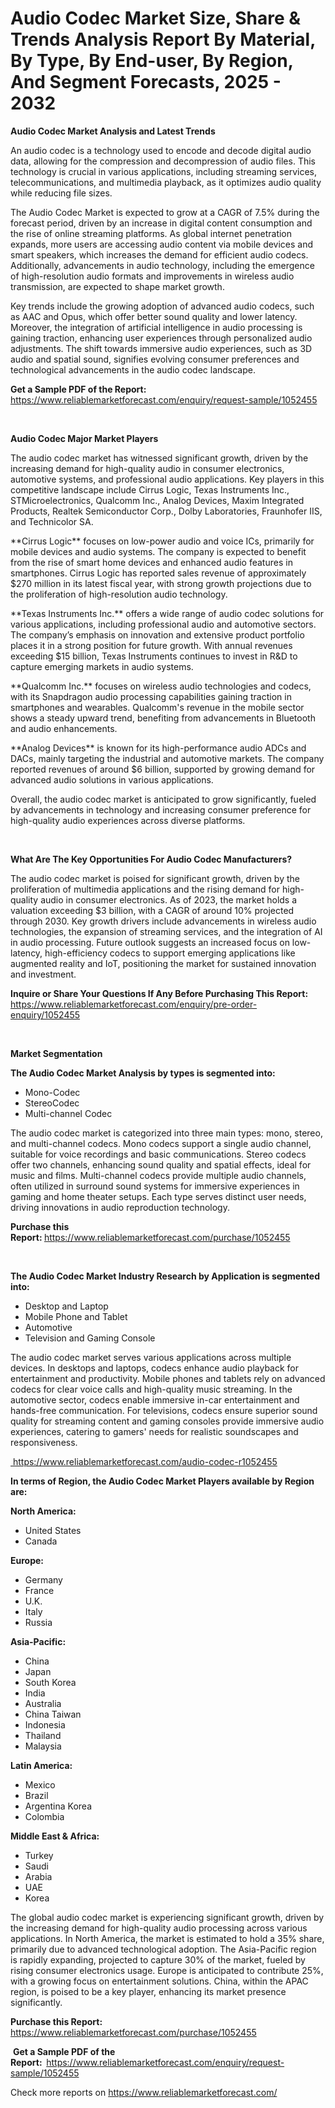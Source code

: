 <p><h1>Audio Codec Market Size, Share & Trends Analysis Report By Material, By Type, By End-user, By Region, And Segment Forecasts, 2025 - 2032</h1></p><p><strong>Audio Codec Market Analysis and Latest Trends</strong></p>
<p><p>An audio codec is a technology used to encode and decode digital audio data, allowing for the compression and decompression of audio files. This technology is crucial in various applications, including streaming services, telecommunications, and multimedia playback, as it optimizes audio quality while reducing file sizes.</p><p>The Audio Codec Market is expected to grow at a CAGR of 7.5% during the forecast period, driven by an increase in digital content consumption and the rise of online streaming platforms. As global internet penetration expands, more users are accessing audio content via mobile devices and smart speakers, which increases the demand for efficient audio codecs. Additionally, advancements in audio technology, including the emergence of high-resolution audio formats and improvements in wireless audio transmission, are expected to shape market growth.</p><p>Key trends include the growing adoption of advanced audio codecs, such as AAC and Opus, which offer better sound quality and lower latency. Moreover, the integration of artificial intelligence in audio processing is gaining traction, enhancing user experiences through personalized audio adjustments. The shift towards immersive audio experiences, such as 3D audio and spatial sound, signifies evolving consumer preferences and technological advancements in the audio codec landscape.</p></p>
<p><strong>Get a Sample PDF of the Report:&nbsp;</strong> <a href="https://www.reliablemarketforecast.com/enquiry/request-sample/1052455?utm_campaign=3225&utm_medium=2&utm_source=Github&utm_content=ia&utm_term=08042025&utm_id=audio-codec">https://www.reliablemarketforecast.com/enquiry/request-sample/1052455</a></p>
<p>&nbsp;</p>
<p><strong>Audio Codec Major Market Players</strong></p>
<p><p>The audio codec market has witnessed significant growth, driven by the increasing demand for high-quality audio in consumer electronics, automotive systems, and professional audio applications. Key players in this competitive landscape include Cirrus Logic, Texas Instruments Inc., STMicroelectronics, Qualcomm Inc., Analog Devices, Maxim Integrated Products, Realtek Semiconductor Corp., Dolby Laboratories, Fraunhofer IIS, and Technicolor SA.</p><p>**Cirrus Logic** focuses on low-power audio and voice ICs, primarily for mobile devices and audio systems. The company is expected to benefit from the rise of smart home devices and enhanced audio features in smartphones. Cirrus Logic has reported sales revenue of approximately $270 million in its latest fiscal year, with strong growth projections due to the proliferation of high-resolution audio technology.</p><p>**Texas Instruments Inc.** offers a wide range of audio codec solutions for various applications, including professional audio and automotive sectors. The company’s emphasis on innovation and extensive product portfolio places it in a strong position for future growth. With annual revenues exceeding $15 billion, Texas Instruments continues to invest in R&D to capture emerging markets in audio systems.</p><p>**Qualcomm Inc.** focuses on wireless audio technologies and codecs, with its Snapdragon audio processing capabilities gaining traction in smartphones and wearables. Qualcomm's revenue in the mobile sector shows a steady upward trend, benefiting from advancements in Bluetooth and audio enhancements.</p><p>**Analog Devices** is known for its high-performance audio ADCs and DACs, mainly targeting the industrial and automotive markets. The company reported revenues of around $6 billion, supported by growing demand for advanced audio solutions in various applications.</p><p>Overall, the audio codec market is anticipated to grow significantly, fueled by advancements in technology and increasing consumer preference for high-quality audio experiences across diverse platforms.</p></p>
<p>&nbsp;</p>
<p><strong>What Are The Key Opportunities For Audio Codec Manufacturers?</strong></p>
<p><p>The audio codec market is poised for significant growth, driven by the proliferation of multimedia applications and the rising demand for high-quality audio in consumer electronics. As of 2023, the market holds a valuation exceeding $3 billion, with a CAGR of around 10% projected through 2030. Key growth drivers include advancements in wireless audio technologies, the expansion of streaming services, and the integration of AI in audio processing. Future outlook suggests an increased focus on low-latency, high-efficiency codecs to support emerging applications like augmented reality and IoT, positioning the market for sustained innovation and investment.</p></p>
<p><strong>Inquire or Share Your Questions If Any Before Purchasing This Report:</strong> <a href="https://www.reliablemarketforecast.com/enquiry/pre-order-enquiry/1052455?utm_campaign=3225&utm_medium=2&utm_source=Github&utm_content=ia&utm_term=08042025&utm_id=audio-codec">https://www.reliablemarketforecast.com/enquiry/pre-order-enquiry/1052455</a></p>
<p>&nbsp;</p>
<p><strong>Market Segmentation</strong></p>
<p><strong>The Audio Codec Market Analysis by types is segmented into:</strong></p>
<p><ul><li>Mono-Codec</li><li>StereoCodec</li><li>Multi-channel Codec</li></ul></p>
<p><p>The audio codec market is categorized into three main types: mono, stereo, and multi-channel codecs. Mono codecs support a single audio channel, suitable for voice recordings and basic communications. Stereo codecs offer two channels, enhancing sound quality and spatial effects, ideal for music and films. Multi-channel codecs provide multiple audio channels, often utilized in surround sound systems for immersive experiences in gaming and home theater setups. Each type serves distinct user needs, driving innovations in audio reproduction technology.</p></p>
<p><strong>Purchase this Report:&nbsp;</strong><a href="https://www.reliablemarketforecast.com/purchase/1052455?utm_campaign=3225&utm_medium=2&utm_source=Github&utm_content=ia&utm_term=08042025&utm_id=audio-codec">https://www.reliablemarketforecast.com/purchase/1052455</a></p>
<p>&nbsp;</p>
<p><strong>The Audio Codec Market Industry Research by Application is segmented into:</strong></p>
<p><ul><li>Desktop and Laptop</li><li>Mobile Phone and Tablet</li><li>Automotive</li><li>Television and Gaming Console</li></ul></p>
<p><p>The audio codec market serves various applications across multiple devices. In desktops and laptops, codecs enhance audio playback for entertainment and productivity. Mobile phones and tablets rely on advanced codecs for clear voice calls and high-quality music streaming. In the automotive sector, codecs enable immersive in-car entertainment and hands-free communication. For televisions, codecs ensure superior sound quality for streaming content and gaming consoles provide immersive audio experiences, catering to gamers' needs for realistic soundscapes and responsiveness.</p></p>
<p><a href="https://www.reliablemarketforecast.com/audio-codec-r1052455?utm_campaign=3225&utm_medium=2&utm_source=Github&utm_content=ia&utm_term=08042025&utm_id=audio-codec">&nbsp;https://www.reliablemarketforecast.com/audio-codec-r1052455</a></p>
<p><strong>In terms of Region, the Audio Codec Market Players available by Region are:</strong></p>
<p>
    <p> <strong> North America: </strong>
        <ul>
            <li>United States</li>
            <li>Canada</li>
        </ul>
        </p> 
    <p> <strong> Europe: </strong>
        <ul>
            <li>Germany</li>
            <li>France</li>
            <li>U.K.</li>
            <li>Italy</li>
            <li>Russia</li>
        </ul>
        </p> 
    <p> <strong> Asia-Pacific: </strong>
        <ul>
            <li>China</li>
            <li>Japan</li>
            <li>South Korea</li>
            <li>India</li>
            <li>Australia</li>
            <li>China Taiwan</li>
            <li>Indonesia</li>
            <li>Thailand</li>
            <li>Malaysia</li>
        </ul>
        </p> 
    <p> <strong> Latin America: </strong>
        <ul>
            <li>Mexico</li>
            <li>Brazil</li>
            <li>Argentina Korea</li>
            <li>Colombia</li>
        </ul>
        </p> 
    <p> <strong> Middle East & Africa: </strong>
        <ul>
            <li>Turkey</li>
            <li>Saudi</li>
            <li>Arabia</li>
            <li>UAE</li>
            <li>Korea</li>
        </ul>
    </p>
    </p>
<p><p>The global audio codec market is experiencing significant growth, driven by the increasing demand for high-quality audio processing across various applications. In North America, the market is estimated to hold a 35% share, primarily due to advanced technological adoption. The Asia-Pacific region is rapidly expanding, projected to capture 30% of the market, fueled by rising consumer electronics usage. Europe is anticipated to contribute 25%, with a growing focus on entertainment solutions. China, within the APAC region, is poised to be a key player, enhancing its market presence significantly.</p></p>
<p><strong>Purchase this Report: </strong><a href="https://www.reliablemarketforecast.com/purchase/1052455?utm_campaign=3225&utm_medium=2&utm_source=Github&utm_content=ia&utm_term=08042025&utm_id=audio-codec">https://www.reliablemarketforecast.com/purchase/1052455</a></p>
<p>&nbsp;<strong>Get a Sample PDF of the Report:&nbsp;&nbsp;</strong><a href="https://www.reliablemarketforecast.com/enquiry/request-sample/1052455?utm_campaign=3225&utm_medium=2&utm_source=Github&utm_content=ia&utm_term=08042025&utm_id=audio-codec">https://www.reliablemarketforecast.com/enquiry/request-sample/1052455</a></p>
<p><strong></strong></p>
<p>Check more reports on <a href="https://www.reliablemarketforecast.com/?utm_campaign=3225&utm_medium=2&utm_source=Github&utm_content=ia&utm_term=08042025&utm_id=audio-codec">https://www.reliablemarketforecast.com/</a></p>